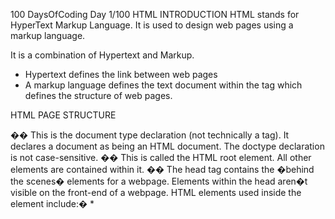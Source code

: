 100 DaysOfCoding
Day 1/100
HTML INTRODUCTION
HTML stands for HyperText Markup Language. It is used to design web pages using a markup language.

It is a combination of Hypertext and Markup.
- Hypertext defines the link between web pages
- A markup language defines the text document within the tag which defines the structure of web pages.

HTML PAGE STRUCTURE

<!DOCTYPE html>�� This is the document type declaration (not technically a tag). It declares a document as being an HTML document. The doctype declaration is not case-sensitive.

<html>�� This is called the HTML root element. All other elements are contained within it.

<head>�� The head tag contains the �behind the scenes� elements for a webpage. Elements within the head aren�t visible on the front-end of a webpage. HTML elements used inside the <head> element include:�
* <title>�� The title is what is displayed on the top of your browser when you visit a website and contains the title of the webpage that you are viewing. Document

* <meta>�� This tag encloses the meta data of the website that must be loaded every time the website is visited. For eg:- the metadata charset allows you to use the standard UTF-8 encoding in your website. This in turn allows the users to view your webpage in the language of their choice. It is a self closing tag.

* <body>�� The body tag is used to enclose all the visible content of a webpage. In other words, the body content is what the browser will show on the front-end.

An HTML document can be created using any text editor. Save the text file using�.html�or�.htm. Once saved as an HTML document, the file can be opened as a webpage in the browser.